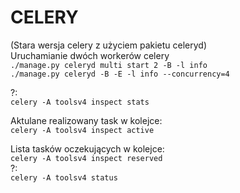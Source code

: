 # CELERY

\(Stara wersja celery z użyciem pakietu celeryd\)  
Uruchamianie dwóch workerów celery  
`./manage.py celeryd multi start 2 -B -l info`  
`./manage.py celeryd -B -E -l info --concurrency=4`

?:  
`celery -A toolsv4 inspect stats`

Aktulane realizowany task w kolejce:  
`celery -A toolsv4 inspect active`

Lista tasków oczekujących w kolejce:  
`celery -A toolsv4 inspect reserved`  
?:  
`celery -A toolsv4 status`

